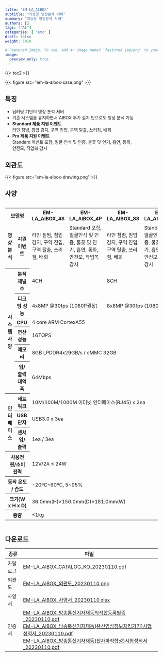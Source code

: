 ```yaml
---
title: "EM-LA_AIBOX"
subtitle: "지능형 영상분석 서버"
summary: "지능형 영상분석 서버"
authors: []
tags: ["AI"]
categories: [ "etc" ]
draft: false
weight: 5010

# Featured Image: To use, add an image named `featured.jpg/png` to your page's folder.
image:
  preview_only: true
---
```


{{< toc2 >}}

<div class="container">
<div class="row justify-content-center align-items-center">
<div class="col-sm-6">

{{< figure src="em-la-aibox-case.png" >}}

</div>
</div>
</div>

<div class="container">
<div class="row justify-content-center">
<div class="col-12 col-sm-7 pl-0">


## 특징

- 딥러닝 기반의 영상 분석 서버
- 기존 시스템을 유지하면서 AIBOX 추가 설치 만으로도 영상 분석 가능
- **Standard 제품 지원 이벤트**<br>라인 침범, 침입 감지, 구역 진입, 구역 탈출, 쓰러짐, 배회
- **Pro 제품 지원 이벤트**<br>Standard 이벤트 포함, 얼굴 인식 및 인증, 불꽃 및 연기, 흡연, 통화, <br>안전모, 작업복 감시

</div>
<div class="col-12 col-sm-5 pl-0">

## 외관도

{{< figure src="em-la-aibox-drawing.png" >}}

</div>
</div>
</div>

## 사양

<div style="overflow-x: auto">
<table class="spec">
<thead>
<tr>
<th colspan="2">모델명</th>
<th>EM-LA_AIBOX_4S</th>
<th>EM-LA_AIBOX_4P</th>
<th>EM-LA_AIBOX_8S</th>
<th>EM-LA_AIBOX_8P</th>
</tr>
</thead>
<tbody>
<tr>
<th>영상 분석</th>
<th>지원이벤트</th>
<td>라인 침범, 침입 감지, 구역 진입, 구역 탈출, 쓰러짐, 배회</td>
<td>Standard 포함, 얼굴인식 및 인증, 불꽃 및 연기, 흡연, 통화, 안전모, 작업복 감시</td>
<td>라인 침범, 침입 감지, 구역 진입, 구역 탈출, 쓰러짐, 배회</td>
<td>Standard 포함, 얼굴인식 및 인증, 불꽃 및 연기, 흡연, 통화, 안전모, 작업복 감시</td>
</tr>
<tr>
<th rowspan="6">시스템 사양</th>
<th>분석 채널 수</th>
<td colspan="2">4CH</td>
<td colspan="2">8CH</td>
</tr>
<tr>
<th>디코딩 성능</th>
<td colspan="2">4x8MP @30fps (1080P권장)</td>
<td colspan="2">8x8MP @30fps (1080P권장)</td>
</tr>
<tr>
<th>CPU</th>
<td colspan="4">4 core ARM CortexA55</td>
</tr>
<tr>
<th>연산 성능</th>
<td colspan="4">16TOPS</td>
</tr>
<tr>
<th>메모리</th>
<td colspan="4">8GB LPDDR4x29GB/s / eMMC 32GB</td>
</tr>
<tr>
<th>입/출력 대역폭</th>
<td colspan="4">64Mbps</td>
</tr>
<tr>
<th rowspan="3">인터페이스</th>
<th>네트워크</th>
<td colspan="4">10M/100M/1000M 이더넷 인터페이스(RJ45) x 2ea</td>
</tr>
<tr>
<th>USB단자</th>
<td colspan="4">USB3.0 x 3ea</td>
</tr>
<tr>
<th>센서 입/출력</th>
<td colspan="4">1ea / 3ea</td>
</tr>
<tr>
<th colspan="2">사용전원/소비전력</th>
<td colspan="4">12V/2A ≤ 24W</td>
</tr>
<tr>
<th colspan="2">동작 온도 / 습도</th>
<td colspan="4">-20ºC~60ºC, 5~95%</td>
</tr>
<tr>
<th colspan="2">크기(W x H x D)</th>
<td colspan="4">36.0mm(H)×150.0mm(D)×181.0mm(W)</td>
</tr>
<tr>
<th colspan="2">중량</th>
<td colspan="4">≤1kg</td>
</tr>
</tbody>
</table>
</div>

## 다운로드

종류 | 파일
---- | ----
카탈로그 | [EM-LA_AIBOX_CATALOG_KO_20230110.pdf](https://www.emstone.com/data/sales/ko/EM-LA_AIBOX_CATALOG_KO_20230110.pdf)
외관도 | [EM-LA_AIBOX_외관도_20230110.png](https://www.emstone.com/data/sales/ko/EM-LA_AIBOX_외관도_20230110.png)
사양서 | [EM-LA_AIBOX_사양서_20230110.xlsx](https://www.emstone.com/data/sales/ko/EM-LA_AIBOX_사양서_20230110.xlsx)
인증서 | [EM-LA_AIBOX_방송통신기자재등의적합등록필증_20230110.pdf](https://www.emstone.com/data/sales/ko/EM-LA_AIBOX_방송통신기자재등의적합등록필증_20230110.pdf)<br>[EM-LA_AIBOX_방송통신기자재등(유선영상정보처리기기)시험성적서_20230110.pdf](https://www.emstone.com/data/sales/ko/EM-LA_AIBOX_방송통신기자재등(유선영상정보처리기기)시험성적서_20230110.pdf)<br>[EM-LA_AIBOX_방송통신기자재등(전자파적합성)시험성적서_20230110.pdf](https://www.emstone.com/data/sales/ko/EM-LA_AIBOX_방송통신기자재등(전자파적합성)시험성적서_20230110.pdf)